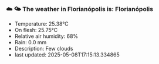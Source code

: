 ### ☁️ 🌤️  The weather in Florianópolis is: Florianópolis

- Temperature: 25.38°C
- On flesh: 25.75°C
- Relative air humidity: 68%
- Rain: 0.0 mm
- Description: Few clouds
- last updated: 2025-05-08T17:15:13.334865
